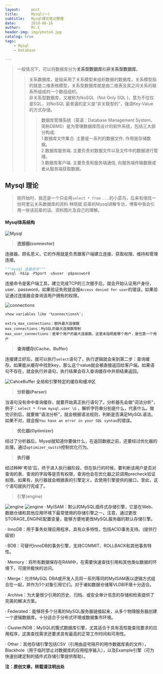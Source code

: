 ```yaml
---
layout:     post
title:      Mysql(一)
subtitle:   Mysql理论笔记整理
date:       2019-06-16
author:     Mr.C
header-img: img/photo4.jpg
catalog: true
tags:
    - Mysql
    - Database

---
```


> 一般情况下，可以将数据库分为**关系型数据库**和**非关系型数据库**。
>> 关系数据库，是指采用了关系模型来组织数据的数据库，关系模型指的就是二维表格模型，关系型数据库就是由二维表及其之间关系的联系所组成的一个数组组织。 <br> 
非关系型数据库，又被称为NoSQL（Not Only SQL )，意为不仅仅是SQL，对NoSQL 最普遍的定义是“非关联型的”，强调Key-Value 的方式存储。
>>> 数据库管理系统（英语：Database Management System，简称DBMS）是为管理数据库而设计的软件系统，包括三大部分构成: <br> 
1.数据库文件集合. 主要是一系列的数据文件, 作用是存储数据。 <br> 
2.数据库服务端. 主要负责对数据文件以及文件中的数据进行管理。 <br> 
3.数据库客户端. 主要负责和服务端通信, 向服务端传输数据或者从服务端获取数据。 <br> 

## Mysql 理论

> 刚开始时，我还是一个只会用`select * from ...`的小菜鸟，后来有缘找一份阿里云关系数据库的资料 林晓斌 前辈的Mysql讲解专访，博客中我会引用一些该前辈的话、资料图片及自己的理解。

#### Mysql体系结构
![Mysql](http://www.c-blogs.cn/img/Mysql.png)


> **连接器(connector)**

连接器，顾名思义，它的作用就是负责跟客户端建立连接、获取权限、维持和管理连接。
~~~python
"""mysql 连接命令"""
mysql -h$ip -P$port -u$user -p$password
~~~
连接命令是客户端工具，建立完成TCP的三次握手后，就会开始认证用户身份，user、password，如果验证失败就会报`Access denied for user`的错误，如果验证通过连接器会查询该用户拥有的权限。


![connections](http://www.c-blogs.cn/img/mysql-connections.png)
~~~mysql
show variables like '%connections%';
~~~
    extra_max_connections：额外最大连接数
    max_connections：MySQL的最大连接数限制
    max_user_connections：是单个用户的最大连接数，这里未指明是哪个用户，是任意一个用户

> **查询缓存(Cache、Buffer)**

连接建立好后，就可以执行`select`语句了，执行逻辑就会来到第二步：查询缓存。如果能从缓存中找到key，那么这个value就会被直接返回给客户端。如果语句不存在，就会执行并语句，执行结果会存入查询缓存中并把结果返回。

![CahceBuffer](http://www.c-blogs.cn/img/mysql-cache.png)
    全局和引擎特定的缓存和缓冲区
    
> **分析器(Parser)**

当语句没有命中查询缓存，就要开始真正执行语句了。分析器先会做"词法分析"，例子：`select * from mysql.user \G` ，解析字符串分别是什么，代表什么。做完识别后，就要做"语法分析"，就会根据语法规则，判断是否满足MySQL语法。如果不对，就会报`You have an error in your SQL syntax`的错误。

> **优化器(Optimizer)**

经过了分析器后，Mysql就知道你要做什么，在返回数据之前，还要经过优化器的处理。通过`optimizer_switch`控制优化行为。

> **执行器**

经过种种'考验'后，终于进入执行器阶段，但在执行的时候，要判断该用户是否对查询的表、查询的字段等是否有权限，查询也会在优化器之前调用precheck验证权限。如果有，执行器就会根据表的引擎定义，去使用引擎提供的接口，至此，这个语句就执行完成了。

> 引擎(engine)

![engine](http://www.c-blogs.cn/img/mysql-engine.png)
![engine](http://www.c-blogs.cn/img/mysql-engines.png)
· MyISAM：默认的MySQL插件式存储引擎，它是在Web、数据仓储和其他应用环境下最常使用的存储引擎之一。注意，通过更改STORAGE_ENGINE配置变量，能够方便地更改MySQL服务器的默认存储引擎。

· InnoDB：用于事务处理应用程序，具有众多特性，包括ACID事务支持。(提供行级锁)

· BDB：可替代InnoDB的事务引擎，支持COMMIT、ROLLBACK和其他事务特性。

· Memory：将所有数据保存在RAM中，在需要快速查找引用和其他类似数据的环境下，可提供极快的访问。

· Merge：允许MySQL DBA或开发人员将一系列等同的MyISAM表以逻辑方式组合在一起，并作为1个对象引用它们。对于诸如数据仓储等VLDB环境十分适合。

· Archive：为大量很少引用的历史、归档、或安全审计信息的存储和检索提供了完美的解决方案。

· Federated：能够将多个分离的MySQL服务器链接起来，从多个物理服务器创建一个逻辑数据库。十分适合于分布式环境或数据集市环境。

· Cluster/NDB：MySQL的簇式数据库引擎，尤其适合于具有高性能查找要求的应用程序，这类查找需求还要求具有最高的正常工作时间和可用性。

· Other：其他存储引擎包括CSV（引用由逗号隔开的用作数据库表的文件），Blackhole（用于临时禁止对数据库的应用程序输入），以及Example引擎（可为快速创建定制的插件式存储引擎提供帮助）。


**注：原创文章，转载请注明出处**
